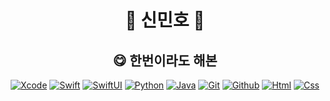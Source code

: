 <div align="center">
  
# :clown_face: 신민호 :clown_face:

## :yum: 한번이라도 해본 

[![Xcode](https://img.shields.io/badge/Xcode-147EFB?style=flat-square&logo=Xcode&logoColor=white)](https://developer.apple.com/xcode)
[![Swift](https://img.shields.io/badge/Swift-F05138?style=flat-square&logo=Swift&logoColor=white)](https://developer.apple.com/swift)
[![SwiftUI](https://img.shields.io/badge/SwiftUI-000000?style=flat-square&logo=Swift&logoColor=blue)](https://developer.apple.com/swiftui)
[![Python](https://img.shields.io/badge/Python-3776AB?style=flat-square&logo=Python&logoColor=white)](https://www.python.org)
[![Java](https://img.shields.io/badge/Java-ffffff?style=flat-square&logo=OpenJDK&logoColor=orange)](https://dev.java)
[![Git](https://img.shields.io/badge/Git-F05032?style=flat-square&logo=git&logoColor=white)](https://git-scm.com/doc)
[![Github](https://img.shields.io/badge/GitHub-181717?style=flat-square&logo=GitHub&logoColor=white)](https://github.com/alsh0807)
[![Html](https://img.shields.io/badge/HTML5-E34F26?style=flat-square&logo=html5&logoColor=white)](https://html.spec.whatwg.org/multipage)
[![Css](https://img.shields.io/badge/CSS3-1572B6?style=flat-square&logo=css3&logoColor=white)](https://www.w3.org/TR/CSS/#css)
  
</div>
